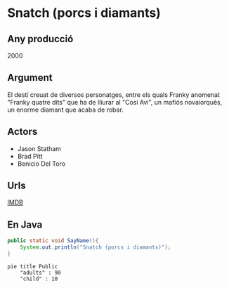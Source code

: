 # Snatch (porcs i diamants)
## Any producció
2000

## Argument
El destí creuat de diversos personatges, entre els quals Franky anomenat "Franky quatre dits" que ha de lliurar al "Cosí Avi", un mafiós novaiorquès, un enorme diamant que acaba de robar.

## Actors
- Jason Statham
- Brad Pitt
- Benicio Del Toro

## Urls
[IMDB](https://www.imdb.com/title/tt0208092/)

## En Java
```java
public static void SayName(){
    System.out.println("Snatch (porcs i diamants)");
}
```

```mermaid
pie title Public
    "adults" : 90
    "child" : 10
```
